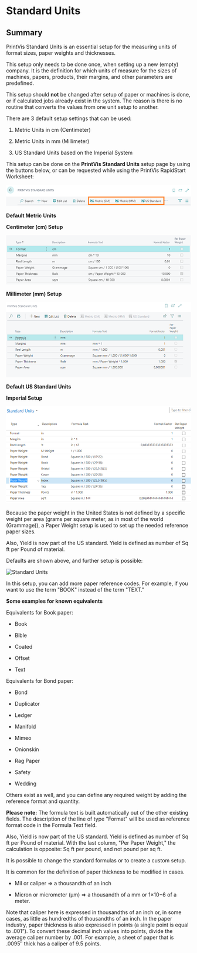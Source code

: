 # Standard Units

## Summary

PrintVis Standard Units is an essential setup for the measuring units of
format sizes, paper weights and thicknesses.

This setup only needs to be done once, when setting up a new (empty)
company. It is the definition for which units of measure for the sizes
of machines, papers, products, their margins, and other parameters are
predefined.

This setup should **not** be changed after setup of paper or machines is
done, or if calculated jobs already exist in the system. The reason is
there is no routine that converts the values from one unit setup to
another.

There are 3 default setup settings that can be used:

1.  Metric Units in cm (Centimeter)

2.  Metric Units in mm (Millimeter)

3.  US Standard Units based on the Imperial System

This setup can be done on the **PrintVis Standard Units** setup page by
using the buttons below, or can be requested while using the PrintVis
RapidStart Worksheet:

![Standard Units](./assets/SU1.png)

**Default Metric Units**

**Centimeter (cm) Setup**

![Standard Units](./assets/SU2.png)

**Millimeter (mm) Setup**

![Standard Units](./assets/SU3.png)

**Default US Standard Units**

**Imperial Setup**

![Standard Units](./assets/SU4.png)

Because the paper weight in the United States is not defined by a
specific weight per area (grams per square meter, as in most of the
world (Grammage)), a Paper Weight setup is used to set up the needed
reference paper sizes.

Also, Yield is now part of the US standard. Yield is defined as number
of Sq ft per Pound of material.

Defaults are shown above, and further setup is possible:

![Standard Units](./assets/SU5.png)

In this setup, you can add more paper reference codes. For example, if
you want to use the term "BOOK" instead of the term "TEXT."

**Some examples for known equivalents**

Equivalents for Book paper:

-   Book

-   Bible

-   Coated

-   Offset

-   Text

Equivalents for Bond paper:

-   Bond

-   Duplicator

-   Ledger

-   Manifold

-   Mimeo

-   Onionskin

-   Rag Paper

-   Safety

-   Wedding

Others exist as well, and you can define any required weight by adding
the reference format and quantity.

**Please note:** The formula text is built automatically out of the
other existing fields. The description of the line of type "Format" will
be used as reference format code in the Formula Text field.

Also, Yield is now part of the US standard. Yield is defined as number
of Sq ft per Pound of material. With the last column, "Per Paper
Weight," the calculation is opposite: Sq ft per pound, and not pound per
sq ft.

It is possible to change the standard formulas or to create a custom
setup.

It is common for the definition of paper thickness to be modified in
cases.

-   Mil or caliper =&gt; a thousandth of an inch

-   Micron or micrometer (μm) =&gt; a thousandth of a mm or 1×10−6 of a
    meter.

Note that caliper here is expressed in thousandths of an inch or, in
some cases, as little as hundredths of thousandths of an inch. In the
paper industry, paper thickness is also expressed in points (a single
point is equal to .001”). To convert these decimal inch values into
points, divide the average caliper number by .001. For example, a sheet
of paper that is .0095″ thick has a caliper of 9.5 points.
